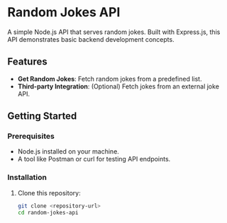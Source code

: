 # Random Jokes API

A simple Node.js API that serves random jokes. Built with Express.js, this API demonstrates basic backend development concepts.

## Features
- **Get Random Jokes**: Fetch random jokes from a predefined list.
- **Third-party Integration**: (Optional) Fetch jokes from an external joke API.

## Getting Started

### Prerequisites
- Node.js installed on your machine.
- A tool like Postman or curl for testing API endpoints.

### Installation
1. Clone this repository:
   ```bash
   git clone <repository-url>
   cd random-jokes-api
